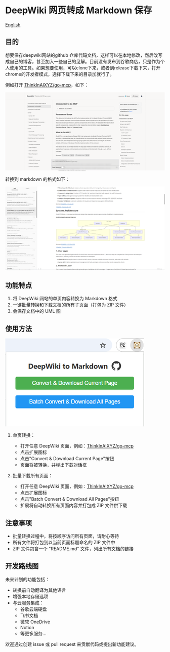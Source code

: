 # DeepWiki 网页转成 Markdown 保存

[English](./README.md)

## 目的

想要保存deepwiki网站的github 仓库代码文档，这样可以在本地修改，然后改写成自己的博客，甚至加入一些自己的见解。目前没有发布到谷歌商店，只是作为个人使用的工具。如果想要使用，可以clone下来，或者到release下载下来，打开chrome的开发者模式，选择下载下来的目录加就行了。

例如打开 [ThinkInAIXYZ/go-mcp](https://deepwiki.com/ThinkInAIXYZ/go-mcp )，如下：

![](./images/deepwiki-github.png)

转换到 markdown 的格式如下：

![](./images/deepwiki-markdown.png)

## 功能特点

1. 将 DeepWiki 网站的单页内容转换为 Markdown 格式
2. 一键批量转换和下载文档的所有子页面（打包为 ZIP 文件）
3. 会保存文档中的 UML 图

## 使用方法

![](./images\UI.png)

1. 单页转换：
   - 打开任意 DeepWiki 页面，例如：[ThinkInAIXYZ/go-mcp](https://deepwiki.com/ThinkInAIXYZ/go-mcp)
   - 点击扩展图标
   - 点击"Convert & Download Current Page"按钮
   - 页面将被转换，并弹出下载对话框

2. 批量下载所有页面：
   - 打开任意 DeepWiki 页面，例如：[ThinkInAIXYZ/go-mcp](https://deepwiki.com/ThinkInAIXYZ/go-mcp)
   - 点击扩展图标
   - 点击"Batch Convert & Download All Pages"按钮
   - 扩展将自动转换所有页面内容并打包成 ZIP 文件供下载

## 注意事项

- 批量转换过程中，将按顺序访问所有页面，请耐心等待
- 所有文件将打包到以当前页面标题命名的 ZIP 文件中
- ZIP 文件包含一个 "README.md" 文件，列出所有文档的链接

## 开发路线图

未来计划的功能包括：

- 转换前自动翻译为其他语言
- 增强本地存储选项
- 与云服务集成：
  - 谷歌云端硬盘
  - 飞书文档
  - 微软 OneDrive
  - Notion
  - 等更多服务...

欢迎通过创建 issue 或 pull request 来贡献代码或提出新功能建议。 